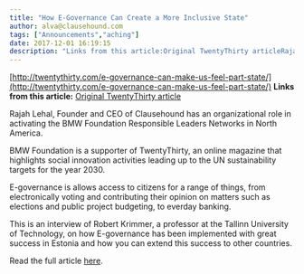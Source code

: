 ```yaml
---
title: "How E-Governance Can Create a More Inclusive State"
author: alva@clausehound.com
tags: ["Announcements","aching"]
date: 2017-12-01 16:19:15
description: "Links from this article:Original TwentyThirty articleRajah Lehal, Founder and CEO of Clausehound has an organizational role in activating the BMW..."
---
```


[http://twentythirty.com/e-governance-can-make-us-feel-part-state/](http://twentythirty.com/e-governance-can-make-us-feel-part-state/)
**Links from this article:**
[Original TwentyThirty article](http://twentythirty.com/e-governance-can-make-us-feel-part-state/)

Rajah Lehal, Founder and CEO of Clausehound has an organizational role in activating the BMW Foundation Responsible Leaders Networks in North America.

BMW Foundation is a supporter of TwentyThirty, an online magazine that highlights social innovation activities leading up to the UN sustainability targets for the year 2030.

E-governance is allows access to citizens for a range of things, from electronically voting and contributing their opinion on matters such as elections and public project budgeting, to everday banking.

This is an interview of Robert Krimmer, a professor at the Tallinn University of Technology, on how E-governance has been implemented with great success in Estonia and how you can extend this success to other countries.

Read the full article [here](http://twentythirty.com/e-governance-can-make-us-feel-part-state/).